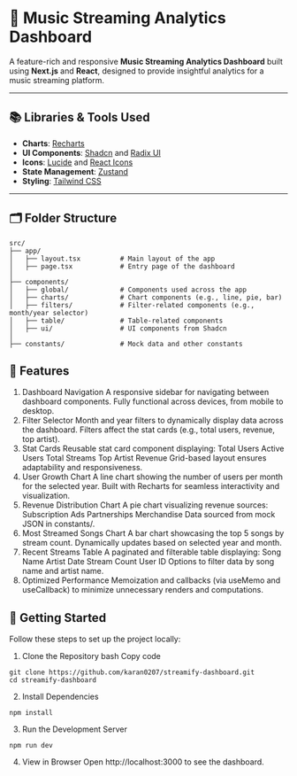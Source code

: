 # 🎵 Music Streaming Analytics Dashboard

A feature-rich and responsive **Music Streaming Analytics Dashboard** built using **Next.js** and **React**, designed to provide insightful analytics for a music streaming platform.

---

## 📚 Libraries & Tools Used

- **Charts**: [Recharts](https://recharts.org/)  
- **UI Components**: [Shadcn](https://ui.shadcn.dev/) and [Radix UI](https://www.radix-ui.com/)  
- **Icons**: [Lucide](https://lucide.dev/) and [React Icons](https://react-icons.github.io/react-icons/)  
- **State Management**: [Zustand](https://zustand-demo.pmnd.rs/)  
- **Styling**: [Tailwind CSS](https://tailwindcss.com/)

---

## 🗂️ Folder Structure

```plaintext
src/
├── app/
│   ├── layout.tsx          # Main layout of the app
│   ├── page.tsx            # Entry page of the dashboard
│
├── components/
│   ├── global/             # Components used across the app
│   ├── charts/             # Chart components (e.g., line, pie, bar)
│   ├── filters/            # Filter-related components (e.g., month/year selector)
│   ├── table/              # Table-related components
│   ├── ui/                 # UI components from Shadcn
│
├── constants/              # Mock data and other constants
```


## 🎨 Features
1. Dashboard Navigation
A responsive sidebar for navigating between dashboard components.
Fully functional across devices, from mobile to desktop.
2. Filter Selector
Month and year filters to dynamically display data across the dashboard.
Filters affect the stat cards (e.g., total users, revenue, top artist).
3. Stat Cards
Reusable stat card component displaying:
Total Users
Active Users
Total Streams
Top Artist
Revenue
Grid-based layout ensures adaptability and responsiveness.
4. User Growth Chart
A line chart showing the number of users per month for the selected year.
Built with Recharts for seamless interactivity and visualization.
5. Revenue Distribution Chart
A pie chart visualizing revenue sources:
Subscription
Ads
Partnerships
Merchandise
Data sourced from mock JSON in constants/.
6. Most Streamed Songs Chart
A bar chart showcasing the top 5 songs by stream count.
Dynamically updates based on selected year and month.
7. Recent Streams Table
A paginated and filterable table displaying:
Song Name
Artist
Date
Stream Count
User ID
Options to filter data by song name and artist name.
8. Optimized Performance
Memoization and callbacks (via useMemo and useCallback) to minimize unnecessary renders and computations.



## 🚀 Getting Started
Follow these steps to set up the project locally:


1. Clone the Repository
bash
Copy code
```
git clone https://github.com/karan0207/streamify-dashboard.git
cd streamify-dashboard
```

2. Install Dependencies
```
npm install
```
3. Run the Development Server
```
npm run dev
```
4. View in Browser
Open http://localhost:3000 to see the dashboard.
